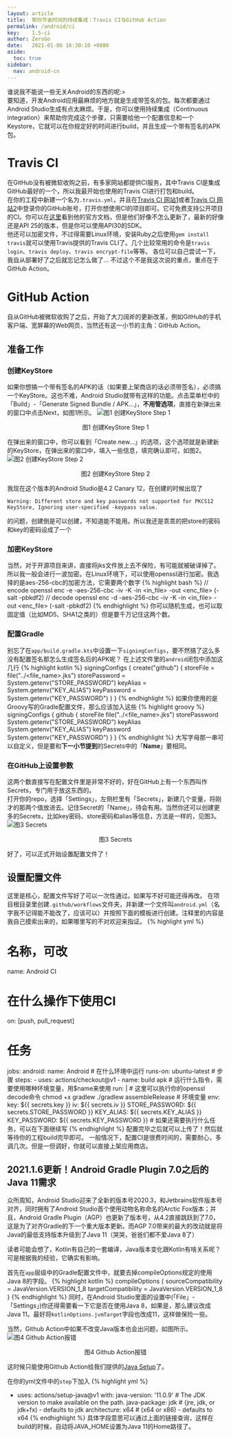 ```yaml
---
layout: article
title:  帮你节省时间的持续集成：Travis CI与GitHub Action
permalink: /android/ci
key:    1.5-ci
author: ZeroGo
date:   2021-01-06 16:30:10 +0800
aside:
  toc: true
sidebar:
  nav: android-cn
---
```

谁说我不能说一些无关Android的东西的呢:>  
要知道，开发Android应用最麻烦的地方就是生成带签名的包。每次都要通过Android Studio生成有点太麻烦。于是，你可以使用持续集成（Continuous integration）来帮助你完成这个步骤，只需要给他一个配置信息和一个Keystore，它就可以在你规定好的时间进行build，并且生成一个带有签名的APK包。
# Travis CI
在GitHub没有被微软收购之前，有多家网站都提供CI服务，其中Travis CI是集成GitHub最好的一个，所以我最开始也使用的Travis CI进行打包和build。  
在你的工程中新建一个名为``.travis.yml``，并且在[Travis CI 网站1](https://travis-ci.org/)或者[Travis CI 网站2](https://travis-ci.com/)中登录你的GitHub账号，打开你想使用CI的项目即可。它可免费支持公开项目的CI。你可以在[这里](https://docs.travis-ci.com/user/languages/android)看到他的官方文档，但是他们好像不怎么更新了，最新的好像还是API 25的版本，但是你可以使用API30的SDK。  
他还可以加密文件，不过得需要Linux环境，安装Ruby之后使用``gem install travis``就可以使用Travis提供的Travis CLI了。几个比较常用的命令是``travis login``、``travis deploy``、``travis encrypt-file``等等。  各位可以自己尝试一下，我自从部署好了之后就忘记怎么做了...
不过这个不是我这次说的重点，重点在于GitHub Action。
# GitHub Action
自从GitHub被微软收购了之后，开始了大刀阔斧的更新改革，例如GitHub的手机客户端、宽屏幕的Web网页，当然还有这一小节的主角：GitHub Action。
## 准备工作
### 创建KeyStore
如果你想搞一个带有签名的APK的话（如果要上架商店的话必须带签名），必须搞一个KeyStore。这也不难，Android Studio就带有这样的功能。点击菜单栏中的「Build」-「Generate Signed Bundle / APK...」，**不用管选项**，直接在新弹出来的窗口中点击Next，如图1所示。
![图1 创建KeyStore Step 1](https://img-blog.csdnimg.cn/20201013135910556.png?x-oss-process=image/watermark,type_ZmFuZ3poZW5naGVpdGk,shadow_10,text_aHR0cHM6Ly9ibG9nLmNzZG4ubmV0L3dlaXhpbl80NTc5NDI4NQ==,size_16,color_FFFFFF,t_70#pic_center)
<div align="center">图1 创建KeyStore Step 1</div>

在弹出来的窗口中，你可以看到「Create new...」的选项，这个选项就是新建新的KeyStore，在弹出来的窗口中，填入一些信息，填完确认即可，如图2。
![图2 创建KeyStore Step 2](https://img-blog.csdnimg.cn/20201013135838336.png?x-oss-process=image/watermark,type_ZmFuZ3poZW5naGVpdGk,shadow_10,text_aHR0cHM6Ly9ibG9nLmNzZG4ubmV0L3dlaXhpbl80NTc5NDI4NQ==,size_16,color_FFFFFF,t_70#pic_center)
<div align="center">图2 创建KeyStore Step 2</div>

我现在这个版本的Android Studio是4.2 Canary 12，在创建的时候出现了  

```
Warning: Different store and key passwords not supported for PKCS12 KeyStore, Ignoring user-specified -keypass value.
```
的问题，创建倒是可以创建，不知道能不能用。所以我还是乖乖的把store的密码和key的密码设成了一个
### 加密KeyStore
当然，对于开源项目来讲，直接将jks文件放上去不保险，有可能就被破译掉了。所以我一般会进行一波加密。在Linux环境下，可以使用openssl进行加密。我选择的是aes-256-cbc的加密方法，它需要两个数字
{% highlight bash %}
// encode
openssl enc -e -aes-256-cbc -iv <value1> -K <value2> -in <in_file> -out <enc_file> (-salt -pbkdf2)
// decode
openssl enc -d -aes-256-cbc -iv <value1> -K <value2> -in <in_file> -out <enc_file> (-salt -pbkdf2)
{% endhighlight %}
你可以随机生成，也可以取固定值（比如MD5、SHA1之类的）但是要千万记住这两个数。
### 配置Gradle
别忘了在``app/build.gradle.kts``中设置一下``signingConfigs``，要不然搞了这么多没有配置签名那怎么生成签名后的APK呢？
在上述文件里的``android``闭包中添加这几行
{% highlight kotlin %}
signingConfigs {
    create("github") {
        storeFile = file("../<file_name>.jks")
        storePassword = System.getenv("STORE_PASSWORD")
        keyAlias = System.getenv("KEY_ALIAS")
        keyPassword = System.getenv("KEY_PASSWORD")
    }
}
{% endhighlight %}
如果你使用的是Groovy写的Gradle配置文件，那么应该加入这些
{% highlight groovy %}
signingConfigs {
    github {
        storeFile file("../<file_name>.jks")
        storePassword System.getenv("STORE_PASSWORD")
        keyAlias System.getenv("KEY_ALIAS")
        keyPassword System.getenv("KEY_PASSWORD")
    }
}
{% endhighlight %}
大写字母那一串可以自定义，但是要和**下一小节提到**的Secrets中的「**Name**」要相同。

### 在GitHub上设置参数
这两个数直接写在配置文件里是非常不好的，好在GitHub上有一个东西叫作Secrets，专门用于放这东西的。  
打开你的repo，选择「Settings」，左侧栏里有「Secrets」，新建几个变量，将刚才的那两个值放进去。记住Secret的「Name」，待会有用。当然你还可以创建更多的Secrets，比如key密码、store密码和alias等信息，方法是一样的，见图3。
![图3 Secrets](https://img-blog.csdnimg.cn/20201013142324615.png?x-oss-process=image/watermark,type_ZmFuZ3poZW5naGVpdGk,shadow_10,text_aHR0cHM6Ly9ibG9nLmNzZG4ubmV0L3dlaXhpbl80NTc5NDI4NQ==,size_16,color_FFFFFF,t_70#pic_center)
<div align="center">图3 Secrets</div>

好了，可以正式开始设置配置文件了！

## 设置配置文件
这里是核心，配置文件写好了可以一次性通过。如果写不好可能还得再改。
在项目根目录里创建``.github/workflows``文件夹，并新建一个文件叫``android.yml``（名字我不记得能不能改了，应该可以）并按照下面的模板进行创建。注释里的内容是我自己摸索出来的，如果哪里写的不对欢迎来指证。
{% highlight yml %}
# 名称，可改
name: Android CI
# 在什么操作下使用CI
on: [push, pull_request]
# 任务
jobs:
  android:
    name: Android
    # 在什么环境中运行
    runs-on: ubuntu-latest
    # 步骤
    steps:
    - uses: actions/checkout@v1
    - name: build apk
      # 运行什么指令，需要使用哪种环境变量，用$name来使用
      run: |
        # 这里可以执行你的openssl decode命令
        chmod +x gradlew
        ./gradlew assembleRelease
      # 环境变量
      env:
        key: ${{ secrets.key }}
        iv: ${{ secrets.iv }}
        STORE_PASSWORD: ${{ secrets.STORE_PASSWORD }}
        KEY_ALIAS: ${{ secrets.KEY_ALIAS }}
        KEY_PASSWORD: ${{ secrets.KEY_PASSWORD }}
    # 如果还需要执行什么任务，可以在下面继续写
{% endhighlight %}
配置完毕之后就可以上传了！然后就等待你的工程build完毕即可。
一般情况下，配置CI是很费时间的，需要耐心，多调几次。但是一但调好，你就可以直接上架应用商店。
## 2021.1.6更新！Android Gradle Plugin 7.0之后的Java 11需求
众所周知，Android Studio迎来了全新的版本号2020.3，和Jetbrains软件版本号对齐，同时拥有了Android Studio首个使用动物名称命名的Arctic Fox版本；并且，Android Gradle Plugin（AGP）也更新了版本号，从4.2直接跳跃到了7.0，这是为了对齐Gradle的下一个重大版本更新。而AGP 7.0带来的最大的改动就是将Java的最低支持版本升级到了Java 11（哭哭，爸爸们都不爱Java 8了）

读者可能会想了，Kotlin有自己的一套编译，Java版本变化跟Kotlin有啥关系呢？可是根据我的经验，它确实有影响。

首先在``app``层级中的Gradle配置文件中，就要去掉compileOptions规定的使用Java 8的字段。
{% highlight kotlin %}
compileOptions {
  sourceCompatibility = JavaVersion.VERSION_1_8
  targetCompatibility = JavaVersion.VERSION_1_8
}
{% endhighlight %}
同时，在Android Studio里面的设置中(「File」-「Settings」)你还得需要看一下它是否在使用Java 8，如果是，那么建议改成Java 11。最好将``kotlinOptions.jvmTarget``字段也改成11，这样做保险一些。

当然，Github Action中如果不改变Java版本也会出问题，如图所示。
![图4 Github Action报错](https://img-blog.csdnimg.cn/20210106162519122.png?x-oss-process=image/watermark,type_ZmFuZ3poZW5naGVpdGk,shadow_10,text_aHR0cHM6Ly9ibG9nLmNzZG4ubmV0L3dlaXhpbl80NTc5NDI4NQ==,size_16,color_FFFFFF,t_70#pic_center)
<div align="center">图4 Github Action报错</div>

这时候只能使用Github Action给我们提供的[Java Setup](https://github.com/actions/setup-java)了。

在你的yml文件中的``step``下加入
{% highlight yml %}
- uses: actions/setup-java@v1
  with:
    java-version: '11.0.9' # The JDK version to make available on the path.
    java-package: jdk # (jre, jdk, or jdk+fx) - defaults to jdk
    architecture: x64 # (x64 or x86) - defaults to x64
{% endhighlight %}
具体字段意思可以通过上面的链接查询，这样在build的时候，自动将JAVA_HOME设置为Java 11的Home路径了。

